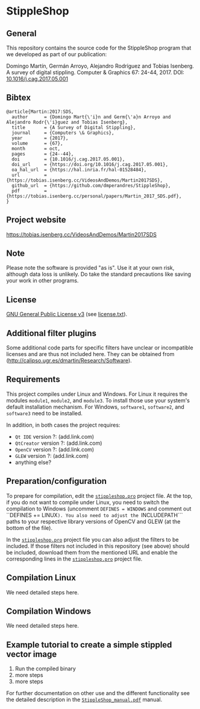 # StippleShop

## General
This repository contains the source code for the StippleShop program that we developed as part of our publication:

Domingo Martín, Germán Arroyo, Alejandro Rodríguez and Tobias Isenberg. A survey of digital stippling. Computer & Graphics 67: 24-44, 2017.
DOI: [10.1016/j.cag.2017.05.001](https://doi.org/10.1016/j.cag.2017.05.001)

## Bibtex
```
@article{Martin:2017:SDS,
  author      = {Domingo Mart{\'i}n and Germ{\'a}n Arroyo and Alejandro Rodr{\'i}guez and Tobias Isenberg},
  title       = {A Survey of Digital Stippling},
  journal     = {Computers \& Graphics},
  year        = {2017},
  volume      = {67},
  month       = oct,
  pages       = {24--44},
  doi         = {10.1016/j.cag.2017.05.001},
  doi_url     = {https://doi.org/10.1016/j.cag.2017.05.001},
  oa_hal_url  = {https://hal.inria.fr/hal-01528484},
  url         = {https://tobias.isenberg.cc/VideosAndDemos/Martin2017SDS},
  github_url  = {https://github.com/dmperandres/StippleShop},
  pdf         = {https://tobias.isenberg.cc/personal/papers/Martin_2017_SDS.pdf},
}
```

## Project website
https://tobias.isenberg.cc/VideosAndDemos/Martin2017SDS

## Note
Please note the software is provided "as is".  Use it at your own risk, although data loss is unlikely. Do take the standard precautions like saving your work in other programs.

## License
[GNU General Public License v3](https://www.gnu.org/licenses/gpl-3.0.en.html)
(see [license.txt](license.txt)).

## Additional filter plugins
Some additional code parts for specific filters have unclear or incompatible licenses and are thus not included here. They can be obtained from (http://calipso.ugr.es/dmartin/Research/Software).

## Requirements
This project compiles under Linux and Windows. For Linux it requires the modules ```module1```, ```module2```, and ```module3```. To install those use your system's default installation mechanism. For Windows, ```software1```, ```software2```, and ```software3``` need to be installed.

In addition, in both cases the project requires:
* ```Qt IDE``` version ?: (add.link.com)
* ```QtCreator``` version ?: (add.link.com)
* ```OpenCV``` version ?: (add.link.com)
* ```GLEW``` version ?: (add.link.com)
* anything else?

## Preparation/configuration
To prepare for compilation, edit the [```stippleshop.pro```](src/stippleshop.pro) project file. At the top, if you do not want to compile under Linux, you need to switch the compilation to Windows (uncomment ```DEFINES = WINDOWS``` and comment out ``DEFINES += LINUX```). You also need to adjust the ```INCLUDEPATH``` paths to your respective library versions of OpenCV and GLEW (at the bottom of the file).

In the [```stippleshop.pro```](src/stippleshop.pro) project file you can also adjust the filters to be included. If those filters not included in this repository (see above) should be included, download them from the mentioned URL and enable the corresponding lines in the [```stippleshop.pro```](src/stippleshop.pro) project file.

## Compilation Linux

We need detailed steps here.

## Compilation Windows

We need detailed steps here.

## Example tutorial to create a simple stippled vector image
1. Run the compiled binary
2. more steps
3. more steps

For further documentation on other use and the different functionality see the detailed description in the [```StippleShop_manual.pdf```](doc/StippleShop_manual.pdf) manual.
